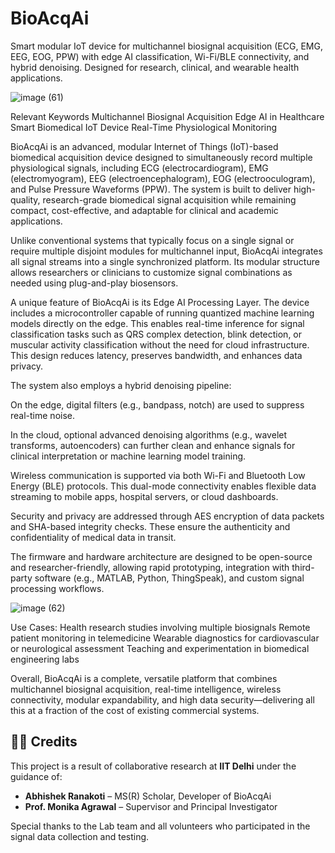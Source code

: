 # BioAcqAi
Smart modular IoT device for multichannel biosignal acquisition (ECG, EMG, EEG, EOG, PPW) with edge AI classification, Wi-Fi/BLE connectivity, and hybrid denoising. Designed for research, clinical, and wearable health applications.

![image (61)](https://github.com/user-attachments/assets/ef25f055-0a3d-4864-ac4d-e3dcdc32336d)


Relevant Keywords
Multichannel Biosignal Acquisition
Edge AI in Healthcare
Smart Biomedical IoT Device
Real-Time Physiological Monitoring


BioAcqAi is an advanced, modular Internet of Things (IoT)-based biomedical acquisition device designed to simultaneously record multiple physiological signals, including ECG (electrocardiogram), EMG (electromyogram), EEG (electroencephalogram), EOG (electrooculogram), and Pulse Pressure Waveforms (PPW). The system is built to deliver high-quality, research-grade biomedical signal acquisition while remaining compact, cost-effective, and adaptable for clinical and academic applications.

Unlike conventional systems that typically focus on a single signal or require multiple disjoint modules for multichannel input, BioAcqAi integrates all signal streams into a single synchronized platform. Its modular structure allows researchers or clinicians to customize signal combinations as needed using plug-and-play biosensors.

A unique feature of BioAcqAi is its Edge AI Processing Layer. The device includes a microcontroller capable of running quantized machine learning models directly on the edge. This enables real-time inference for signal classification tasks such as QRS complex detection, blink detection, or muscular activity classification without the need for cloud infrastructure. This design reduces latency, preserves bandwidth, and enhances data privacy.

The system also employs a hybrid denoising pipeline:

On the edge, digital filters (e.g., bandpass, notch) are used to suppress real-time noise.

In the cloud, optional advanced denoising algorithms (e.g., wavelet transforms, autoencoders) can further clean and enhance signals for clinical interpretation or machine learning model training.

Wireless communication is supported via both Wi-Fi and Bluetooth Low Energy (BLE) protocols. This dual-mode connectivity enables flexible data streaming to mobile apps, hospital servers, or cloud dashboards.

Security and privacy are addressed through AES encryption of data packets and SHA-based integrity checks. These ensure the authenticity and confidentiality of medical data in transit.

The firmware and hardware architecture are designed to be open-source and researcher-friendly, allowing rapid prototyping, integration with third-party software (e.g., MATLAB, Python, ThingSpeak), and custom signal processing workflows.

![image (62)](https://github.com/user-attachments/assets/c0969302-6106-488d-9eeb-7428e833aa24)

Use Cases:
Health research studies involving multiple biosignals
Remote patient monitoring in telemedicine
Wearable diagnostics for cardiovascular or neurological assessment
Teaching and experimentation in biomedical engineering labs

Overall, BioAcqAi is a complete, versatile platform that combines multichannel biosignal acquisition, real-time intelligence, wireless connectivity, modular expandability, and high data security—delivering all this at a fraction of the cost of existing commercial systems.

## 👨‍🔬 Credits

This project is a result of collaborative research at **IIT Delhi** under the guidance of:

- **Abhishek Ranakoti** – MS(R) Scholar, Developer of BioAcqAi  
- **Prof. Monika Agrawal** – Supervisor and Principal Investigator

Special thanks to the   Lab team and all volunteers who participated in the signal data collection and testing.

